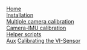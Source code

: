 [Home](home)<br>
[Installation](installation)<br>
[Multiple camera calibration](multiple-camera-calibration)<br>
[Camera-IMU calibration](camera-imu-calibration)<br>
[Helper scripts](helper-scripts)<br>
[Aux](aux)
[Calibrating the VI-Sensor](calibrating-the-vi-sensor)